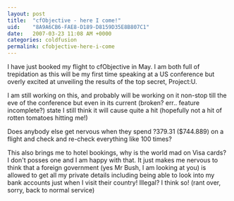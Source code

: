 ```yaml
---
layout: post
title:  "cfObjective - here I come!"
uid:	"8A9A6CB6-FAE8-D189-D8159D35E8B807C1"
date:   2007-03-23 11:08 AM +0000
categories: coldfusion
permalink: cfobjective-here-i-come
---
```

I have just booked my flight to cfObjective in May. I am both full of trepidation as this will be my first time speaking at a US conference but overly excited at unveiling the results of the top secret, Project:U. 

I am still working on this, and probably will be working on it non-stop till the eve of the conference but even in its current (broken? err.. feature incomplete?) state I still think it will cause quite a hit (hopefully not a hit of rotten tomatoes hitting me!) 


<span class="pullquote">Does anybody else get nervous when they spend ?379.31 ($744.889) on a flight</span> and check and re-check everything like 100 times?

This also brings me to hotel bookings, why is the world mad on Visa cards? I don't posses one and I am happy with that. It just makes me nervous to think that a foreign government (yes Mr Bush, I am looking at you) is allowed to get all my private details including being able to look into my bank accounts just when I visit their country! Illegal? I think so! (rant over, sorry, back to normal service)